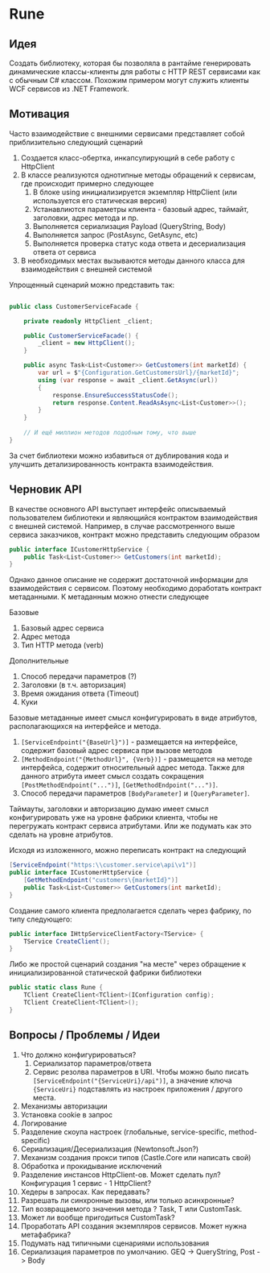 # Rune

## Идея
Создать библиотеку, которая бы позволяла в рантайме генерировать динамические классы-клиенты для работы с HTTP REST сервисами как с обычным C# классом. Похожим примером могут служить клиенты WCF сервисов из .NET Framework.

## Мотивация
Часто взаимодействие с внешними сервисами представляет собой приблизительно следующий сценарий
1. Создается класс-обертка, инкапсулирующий в себе работу с HttpClient
2. В классе реализуются однотипные методы обращений к сервисам, где происходит примерно следующее 
   1) В блоке using инициализируется экземпляр HttpClient (или используется его статическая версия)
   2) Устанавлиются параметры клиента - базовый адрес, таймайт, заголовки, адрес метода и пр. 
   3) Выполняется сериализация Payload (QueryString, Body)
   4) Выполняется запрос (PostAsync, GetAsync, etc)
   5) Выполняется проверка статус кода ответа и десериализация ответа от сервиса
3. В необходимых местах вызываются методы данного класса для взаимодействия с внешней системой

Упрощенный сценарий можно представить так:
```csharp

public class CustomerServiceFacade {

    private readonly HttpClient _client;

    public CustomerServiceFacade() {
        _client = new HttpClient();
    }

    public async Task<List<Customer>> GetCustomers(int marketId) {
        var url = $"{Configuration.GetCustomersUrl}/{marketId}";
        using (var response = await _client.GetAsync(url)) 
        {
            response.EnsureSuccessStatusCode();
            return response.Content.ReadAsAsync<List<Customer>>();
        }
    }
    
    // И ещё миллион методов подобным тому, что выше
}
```
За счет библиотеки можно избавиться от дублирования кода и улучшить детализированность контракта взаимодействия.

## Черновик API
В качестве основного API выступает интерфейс описываемый пользователем библиотеки и являющийся контрактом взаимодействия с внешней системой. Например, в случае рассмотренного выше сервиса заказчиков, контракт можно представить следующим образом

```csharp
public interface ICustomerHttpService {
    public Task<List<Customer>> GetCustomers(int marketId);
}
```

Однако данное описание не содержит достаточной информации для взаимодействия с сервисом. Поэтому необходимо доработать контракт метаданными. К метаданным можно отнести следующее

Базовые
1) Базовый адрес сервиса
2) Адрес метода
3) Тип HTTP метода (verb)

Дополнительные
1) Способ передачи параметров (?)
2) Заголовки (в т.ч. авторизация)
3) Время ожидания ответа (Timeout)
4) Куки

Базовые метаданные имеет смысл конфигурировать в виде атрибутов, располагающихся на интерфейсе и метода. 
1) ```[ServiceEndpoint("{BaseUrl}")]``` - размещается на интерфейсе, содержит базовый адрес сервиса при вызове методов
2) ```[MethodEndpoint("{MethodUrl}", {Verb})]``` - размещается на методе интерфейса, содержит относительный адрес метода. Также для данного атрибута имеет смысл создать сокращения ```[PostMethodEndpoint("...")]```, ```[GetMethodEndpoint("...")]```.
3) Способ передачи параметров ```[BodyParameter]``` и ```[QueryParameter]```.

Таймауты, заголовки и авторизацию думаю имеет смысл конфигурировать уже на уровне фабрики клиента, чтобы не перегружать контракт сервиса атрибутами. Или же подумать как это сделать на уровне атрибутов.

Исходя из изложенного, можно переписать контракт на следующий
```csharp
[ServiceEndpoint("https:\\customer.service\api\v1")]
public interface ICustomerHttpService {
    [GetMethodEndpoint("customers\{marketId}")]
    public Task<List<Customer>> GetCustomers(int marketId);
}
```

Создание самого клиента предполагается сделать через фабрику, по типу следующего:
```csharp
public interface IHttpServiceClientFactory<TService> {
    TService CreateClient();
}
```
Либо же простой сценарий создания "на месте" через обращение к инициализированной статической фабрики библиотеки
```csharp
public static class Rune {
    TClient CreateClient<TClient>(IConfiguration config);
    TClient CreateClient<TClient>();
}
```

## Вопросы / Проблемы / Идеи
1. Что должно конфигурироваться? 
   1) Сериализатор параметров/ответа
   2) Сервис резолва параметров в URI. Чтобы можно было писать ```[ServiceEndpoint("{ServiceUri}/api")]```, а значение ключа ```{ServiceUri}``` подставлять из настроек приложения / другого места.
2. Механизмы авторизации
3. Установка cookie в запрос
4. Логирование
5. Разделение скоупа настроек (глобальные, service-specific, method-specific)
6. Сериализация/Десериализация (Newtonsoft.Json?)
7. Механизм создания прокси типов (Castle.Core или написать свой)
8. Обработка и прокидывание исключений
9. Разделение инстансов HttpClient-ов. Может сделать пул? Конфигурация 1 сервис - 1 HttpClient?
10. Хедеры в запросах. Как передавать?
11. Разрешать ли синхронные вызовы, или только асинхронные?
12. Тип возвращаемого значения метода ? Task<T>, T или CustomTask<T>. 
13. Может ли вообще пригодиться CustomTask<T>?
14. Проработать API создания экземпляров сервисов. Может нужна метафабрика? 
15. Подумать над типичными сценариями использования
16. Сериализация параметров по умолчанию. GEQ -> QueryString, Post -> Body

